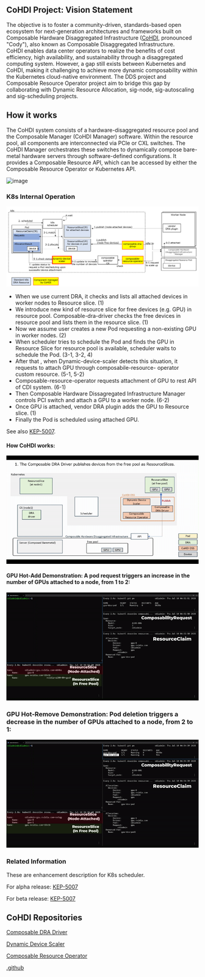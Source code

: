 ## CoHDI Project: Vision Statement
The objective is to foster a community-driven, standards-based open ecosystem for next-generation architectures and frameworks built on Composable Hardware Disaggregated Infrastructure ([CoHDI](https://github.com/CoHDI/.github/blob/main/README.md), pronounced "Cody"), also known as Composable Disaggregated Infrastructure.  
CoHDI enables data center operators to realize the benefits of cost efficiency, high availability, and sustainability through a disaggregated computing system.
However, a gap still exists between Kubernetes and CoHDI, making it challenging to achieve more dynamic composability within the Kubernetes cloud-native environment.
The DDS project and Composable Resource Operator project aim to bridge this gap by collaborating with Dynamic Resource Allocation, sig-node, sig-autoscaling and sig-scheduling projects.

## How it works
The CoHDI system consists of a hardware-disaggregated resource pool and the Composable Manager (CoHDI Manager) software. Within the resource pool, all components are interconnected via PCIe or CXL switches. The CoHDI Manager orchestrates these switches to dynamically compose bare-metal hardware servers through software-defined configurations. It provides a Composable Resource API, which can be accessed by either the Composable Resource Operator or Kubernetes API.

![image](https://github.com/user-attachments/assets/d9d35ebd-c695-4ff6-b78a-19fcb718925d)

### K8s Internal Operation

![How Dynamic Device Scaler Works](https://github.com/CoHDI/dynamic-device-scaler/blob/main/doc/dds1.png)

- When we use current DRA, it checks and lists all attached devices in worker nodes to Resource slice. (1)
- We introduce new kind of resource slice for free devices (e.g. GPU) in resource pool. Composable-dra-driver checks the free devices in resource pool and lists them in the resource slice. (1)
- Now we assume user creates a new Pod requesting a non-existing GPU in worker nodes. (2)
- When scheduler tries to schedule the Pod and finds the GPU in Resource Slice for resource pool is available, scheduler waits to schedule the Pod. (3-1, 3-2, 4)
- After that , when Dynamic-device-scaler detects this situation, it requests to attach GPU through composabile-resource- operator custom resource. (5-1, 5-2)
- Composable-resource-operator requests attachment of GPU to rest API of CDI system. (6-1)
- Then Composable Hardware Dissagregated Infrastructure Manager controls PCI switch and attach a GPU to a worker node. (6-2)
- Once GPU is attached, vendor DRA plugin adds the GPU to Resource slice. (1)
- Finally the Pod is scheduled using attached GPU.

See also [KEP-5007](https://github.com/kubernetes/enhancements/tree/master/keps/sig-scheduling/5007-device-attach-before-pod-scheduled).

#### How CoHDI works:

![how cohdi works](https://github.com/CoHDI/.github/blob/main/profile/how_cohdi_works.gif) 

#### GPU Hot-Add Demonstration: A pod request triggers an increase in the number of GPUs attached to a node, from 1 to 2:  
![demo_hotadd](https://raw.githubusercontent.com/CoHDI/.github/main/profile/demo_hotadd.gif)

### GPU Hot-Remove Demonstration: Pod deletion triggers a decrease in the number of GPUs attached to a node, from 2 to 1:  
![demo_hodremove](https://raw.githubusercontent.com/CoHDI/.github/main/profile/demo_hotremove.gif)

### Related Information
These are enhancement description for K8s scheduler.

For alpha release: [KEP-5007](https://github.com/KobayashiD27/enhancements/blob/174e2db180affcd647992b880dcb57b0d57b806a/keps/sig-scheduling/5007-device-attach-before-pod-scheduled/)

For beta release: [KEP-5007](https://github.com/kubernetes/enhancements/blob/a781dc2df7d413bc53e180ade416c7f38fa6e948/keps/sig-scheduling/5007-device-attach-before-pod-scheduled/)

## CoHDI Repositories

[Composable DRA Driver](https://github.com/CoHDI/composable-dra-driver)

[Dynamic Device Scaler](https://github.com/CoHDI/dynamic-device-scaler)

[Composable Resource Operator](https://github.com/CoHDI/composable-resource-operator)

[.github](https://github.com/CoHDI/.github)
